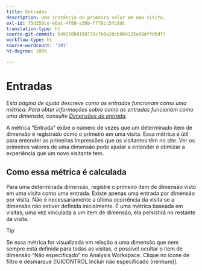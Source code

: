 ```yaml
---
title: Entradas
description: Uma instância do primeiro valor em uma visita.
exl-id: f5d359ce-e6ac-4f80-a30b-ff78cc5fc8dc
translation-type: ht
source-git-commit: 549258b0168733c7b0e28cb8b9125e68dffd5df7
workflow-type: ht
source-wordcount: '191'
ht-degree: 100%

---
```


# Entradas

*Esta página de ajuda descreve como as entradas funcionam como uma métrica. Para obter informações sobre como as entradas funcionam como uma dimensão, consulte [Dimensões de entrada](../dimensions/entry-dimensions.md).*

A métrica “Entrada” exibe o número de vezes que um determinado item de dimensão é registrado como o primeiro em uma visita. Essa métrica é útil para entender as primeiras impressões que os visitantes têm no site. Ver os primeiros valores de uma dimensão pode ajudar a entender e otimizar a experiência que um novo visitante tem.

## Como essa métrica é calculada

Para uma determinada dimensão, registre o primeiro item de dimensão visto em uma visita como uma entrada. Existe apenas uma entrada por dimensão por visita. Não é necessariamente a última ocorrência da visita se a dimensão não estiver definida inicialmente. É uma métrica baseada em visitas; uma vez vinculada a um item de dimensão, ela persistirá no restante da visita.

>[!TIP]
>
>Se essa métrica for visualizada em relação a uma dimensão que nem sempre está definida para todas as visitas, é possível ocultar o item de dimensão “Não especificado” no Analysis Workspace. Clique no ícone de filtro e desmarque [!UICONTROL Incluir não especificado (nenhum)].
